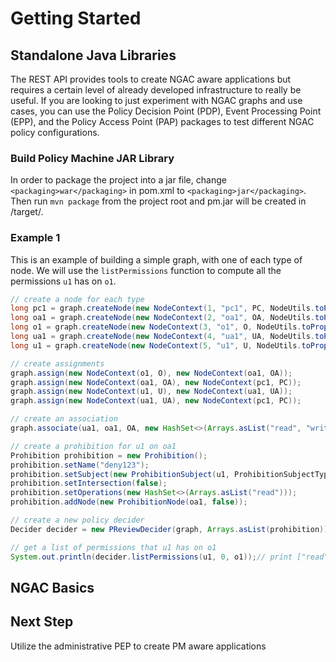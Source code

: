 # Getting Started

## Standalone Java Libraries
The REST API provides tools to create NGAC aware applications but requires a certain level of already developed infrastructure to really be useful.  If you are looking to just experiment with NGAC graphs and use cases, you can use the Policy Decision Point (PDP), Event Processing Point (EPP), and the Policy Access Point (PAP) packages to test different NGAC policy configurations.

### Build Policy Machine JAR Library

In order to package the project into a jar file, change `<packaging>war</packaging>` in pom.xml to `<packaging>jar</packaging>`.
Then run `mvn package` from the project root and pm.jar will be created in /target/. 

### Example 1
This is an example of building a simple graph, with one of each type of node. We will use the `listPermissions` function to compute all the permissions `u1` has on `o1`.
```java
// create a node for each type
long pc1 = graph.createNode(new NodeContext(1, "pc1", PC, NodeUtils.toProperties("key1", "value1")));
long oa1 = graph.createNode(new NodeContext(2, "oa1", OA, NodeUtils.toProperties("key1", "value1")));
long o1 = graph.createNode(new NodeContext(3, "o1", O, NodeUtils.toProperties("key1", "value1")));
long ua1 = graph.createNode(new NodeContext(4, "ua1", UA, NodeUtils.toProperties("key1", "value1")));
long u1 = graph.createNode(new NodeContext(5, "u1", U, NodeUtils.toProperties("key1", "value1")));

// create assignments
graph.assign(new NodeContext(o1, O), new NodeContext(oa1, OA));
graph.assign(new NodeContext(oa1, OA), new NodeContext(pc1, PC));
graph.assign(new NodeContext(u1, U), new NodeContext(ua1, UA));
graph.assign(new NodeContext(ua1, UA), new NodeContext(pc1, PC));

// create an association
graph.associate(ua1, oa1, OA, new HashSet<>(Arrays.asList("read", "write")));

// create a prohibition for u1 on oa1
Prohibition prohibition = new Prohibition();
prohibition.setName("deny123");
prohibition.setSubject(new ProhibitionSubject(u1, ProhibitionSubjectType.U));
prohibition.setIntersection(false);
prohibition.setOperations(new HashSet<>(Arrays.asList("read")));
prohibition.addNode(new ProhibitionNode(oa1, false));

// create a new policy decider
Decider decider = new PReviewDecider(graph, Arrays.asList(prohibition));

// get a list of permissions that u1 has on o1
System.out.println(decider.listPermissions(u1, 0, o1));// print ["read", "write"]
```

## NGAC Basics

## Next Step
Utilize the administrative PEP to create PM aware applications
